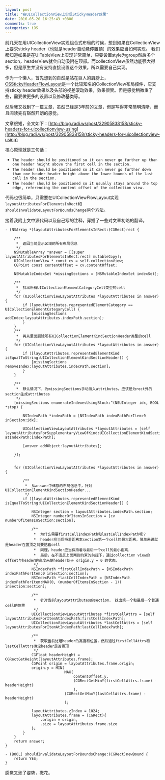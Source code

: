 ```yaml
---
layout: post
title: "在UICollectionView上实现StickyHeader效果"
date: 2016-05-20 16:25:43 +0800
comments: true
categories: iOS
---
```


前几天在用UICollectionView实现组合式布局的时候，想到如果在CollectionView上要求sticky header（也就是header自动悬停置顶）的效果应当如何实现。
我们都知道如果是在UITableView上实现非常简单，只要设置style为group然后多个section，headerView就会自动吸附在顶部。而collectionView虽然功能强大得多，但是原生并没有支持直接设置这个效果，所以需要自己实现。


作为一个懒人，首先想到的自然是站在巨人的肩膀上，[CSStickyHeaderFlowLayout](https://github.com/jamztang/CSStickyHeaderFlowLayout)是一个比较知名的CollectionView布局控件，它支持sticky header效果以及头部的视差滚动效果，效果很赞。但是感觉稍微重了些，需要做更多的设置以及修改基类等。

然后我又找到了一篇文章，虽然已经是3年前的文章，但是写得非常简明清晰，而且阅读完有豁然开朗的感觉。


文章很短，全文如下：[http://blog.radi.ws/post/32905838158/sticky-headers-for-uicollectionview-using](http://blog.radi.ws/post/32905838158/sticky-headers-for-uicollectionview-using)

核心原理就是三句话：

- `The header should be positioned so it can never go further up than one header height above the first cell in the section.`
- `The header should be positioned so it can never go further down than one header header height above the lower bounds of the last cell in the section.`
- `The header should be positioned so it usually stays around the top edge, referencing the content offset of the collection view.`


代码也很简单，只需要在UICollectionViewFlowLayout实现`layoutAttributesForElementsInRect`和`shouldInvalidateLayoutForBoundsChange`两个方法。

接着我附上文中源代码以及自己写的注释，穿插了一些对文章初略的翻译。

```objc
- (NSArray *)layoutAttributesForElementsInRect:(CGRect)rect {

    /**
     *  返回当前显示区域的所有布局信息
     */
    NSMutableArray *answer = [[super layoutAttributesForElementsInRect:rect] mutableCopy];
    UICollectionView * const cv = self.collectionView;
    CGPoint const contentOffset = cv.contentOffset;

    NSMutableIndexSet *missingSections = [NSMutableIndexSet indexSet];

    /**
     *  找出所有UICollectionElementCategoryCell类型的cell
     */
    for (UICollectionViewLayoutAttributes *layoutAttributes in answer) {
        if (layoutAttributes.representedElementCategory == UICollectionElementCategoryCell) {
            [missingSections addIndex:layoutAttributes.indexPath.section];
        }
    }
    /**
     *  再从里面删除所有UICollectionElementKindSectionHeader类型的cell
     */
    for (UICollectionViewLayoutAttributes *layoutAttributes in answer) {
        if ([layoutAttributes.representedElementKind isEqualToString:UICollectionElementKindSectionHeader]) {
            [missingSections removeIndex:layoutAttributes.indexPath.section];
        }
    }

    /**
     *  默认情况下，为missingSections手动插入attributes，应该是为rect外的section生成attributes
     */
    [missingSections enumerateIndexesUsingBlock:^(NSUInteger idx, BOOL *stop) {

        NSIndexPath *indexPath = [NSIndexPath indexPathForItem:0 inSection:idx];

        UICollectionViewLayoutAttributes *layoutAttributes = [self layoutAttributesForSupplementaryViewOfKind:UICollectionElementKindSectionHeader atIndexPath:indexPath];

        [answer addObject:layoutAttributes];

    }];


    for (UICollectionViewLayoutAttributes *layoutAttributes in answer) {

        /**
         *  从answer中储存的布局信息中，针对UICollectionElementKindSectionHeader...
         */
        if ([layoutAttributes.representedElementKind isEqualToString:UICollectionElementKindSectionHeader]) {

            NSInteger section = layoutAttributes.indexPath.section;
            NSInteger numberOfItemsInSection = [cv numberOfItemsInSection:section];

            /**
             *  为什么需要firstCellIndexPath和lastCellIndexPath呢？
             *  header应当保持着距离本section第一个cell的最大距离，简单来说就是header在置顶之前要贴着cell
             *  同理，header应当保持着与最后一个cell的最小距离，
             *  最后，在不违反上面两则约束的前提下，通过collection view的offset与header的高度来使header处于 origin.y = 0 的状态。
             */
            NSIndexPath *firstCellIndexPath = [NSIndexPath indexPathForItem:0 inSection:section];
            NSIndexPath *lastCellIndexPath = [NSIndexPath indexPathForItem:MAX(0, (numberOfItemsInSection - 1)) inSection:section];

            /**
             *  针对当前layoutAttributes的section， 找出第一个和最后一个普通cell的位置
             */
            UICollectionViewLayoutAttributes *firstCellAttrs = [self layoutAttributesForItemAtIndexPath:firstCellIndexPath];
            UICollectionViewLayoutAttributes *lastCellAttrs = [self layoutAttributesForItemAtIndexPath:lastCellIndexPath];

            /**
             *  获取当前处理header的高度和位置，然后通过firstCellAttrs和lastCellAttrs确定header是否置顶
             */
            CGFloat headerHeight = CGRectGetHeight(layoutAttributes.frame);
            CGPoint origin = layoutAttributes.frame.origin;
            origin.y = MIN(
                           MAX(
                               contentOffset.y,
                               (CGRectGetMinY(firstCellAttrs.frame) - headerHeight)
                               ),
                           (CGRectGetMaxY(lastCellAttrs.frame) - headerHeight)
                           );

            layoutAttributes.zIndex = 1024;
            layoutAttributes.frame = (CGRect){
                .origin = origin,
                .size = layoutAttributes.frame.size
            };
        }
    }
    return answer;
}

- (BOOL) shouldInvalidateLayoutForBoundsChange:(CGRect)newBound {
    return YES;
}
```

感觉又涨了姿势，撒花。